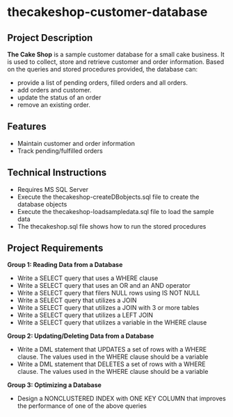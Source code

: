 # thecakeshop-customer-database

## Project Description

**The Cake Shop**
is a sample customer database for a small cake business.
It is used to collect, store and retrieve customer and order information.
Based on the queries and stored procedures provided, the database can:
- provide a list of pending orders, filled orders and all orders.
- add orders and customer.
- update the status of an order
- remove an existing order.

## Features
- Maintain customer and order information
- Track pending/fulfilled orders

## Technical Instructions
- Requires MS SQL Server
- Execute the thecakeshop-createDBobjects.sql file to create the database objects
- Execute the thecakeshop-loadsampledata.sql file to load the sample data
- The thecakeshop.sql file shows how to run the stored procedures

## Project Requirements

**Group 1: Reading Data from a Database**
- Write a SELECT query that uses a WHERE clause
- Write a SELECT query that uses an OR and an AND operator
- Write a SELECT query that filers NULL rows using IS NOT NULL
- Write a SELECT query that utilizes a JOIN
- Write a SELECT query that utilizes a JOIN with 3 or more tables
- Write a SELECT query that utilizes a LEFT JOIN
- Write a SELECT query that utilizes a variable in the WHERE clause

**Group 2: Updating/Deleting Data from a Database**
- Write a DML statement that UPDATES a set of rows with a WHERE clause. The values used in the WHERE clause should be a variable
- Write a DML statement that DELETES a set of rows with a WHERE clause. The values used in the WHERE clause should be a variable

**Group 3: Optimizing a Database**
- Design a NONCLUSTERED INDEX with ONE KEY COLUMN that improves the performance of one of the above queries
